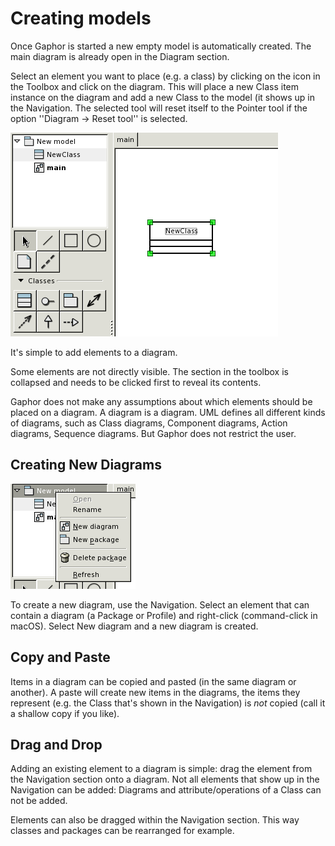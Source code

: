 # Creating models

Once Gaphor is started a new empty model is automatically created. The
main diagram is already open in the Diagram section.

Select an element you want to place (e.g. a class) by clicking on the icon in
the Toolbox and click on the diagram. This will place a new Class item instance
on the diagram and add a new Class to the model (it shows up in the Navigation.
The selected tool will reset itself to the Pointer tool if the option ''Diagram
-> Reset tool'' is selected.

![image](oneclass.png)

It's simple to add elements to a diagram.

Some elements are not directly visible. The section in the toolbox is
collapsed and needs to be clicked first to reveal its contents.

Gaphor does not make any assumptions about which elements should be
placed on a diagram. A diagram is a diagram. UML defines all different
kinds of diagrams, such as Class diagrams, Component diagrams, Action
diagrams, Sequence diagrams. But Gaphor does not restrict the user.

## Creating New Diagrams

![image](navpopup.png)

To create a new diagram, use the Navigation. Select an element that can
contain a diagram (a Package or Profile) and right-click (command-click in
macOS). Select New diagram and a new diagram is created.

## Copy and Paste

Items in a diagram can be copied and pasted (in the same diagram or
another). A paste will create new items in the diagrams, the items they
represent (e.g. the Class that's shown in the Navigation) is *not*
copied (call it a shallow copy if you like).

## Drag and Drop

Adding an existing element to a diagram is simple: drag the element from
the Navigation section onto a diagram. Not all elements that show up in
the Navigation can be added: Diagrams and attribute/operations of a
Class can not be added.

Elements can also be dragged within the Navigation section. This way
classes and packages can be rearranged for example.
